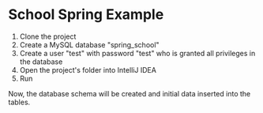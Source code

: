# School Spring Example

1. Clone the project
2. Create a MySQL database "spring_school"
3. Create a user "test" with password "test" who is granted all privileges in the database
4. Open the project's folder into IntelliJ IDEA
5. Run

Now, the database schema will be created and initial data inserted into the tables.

